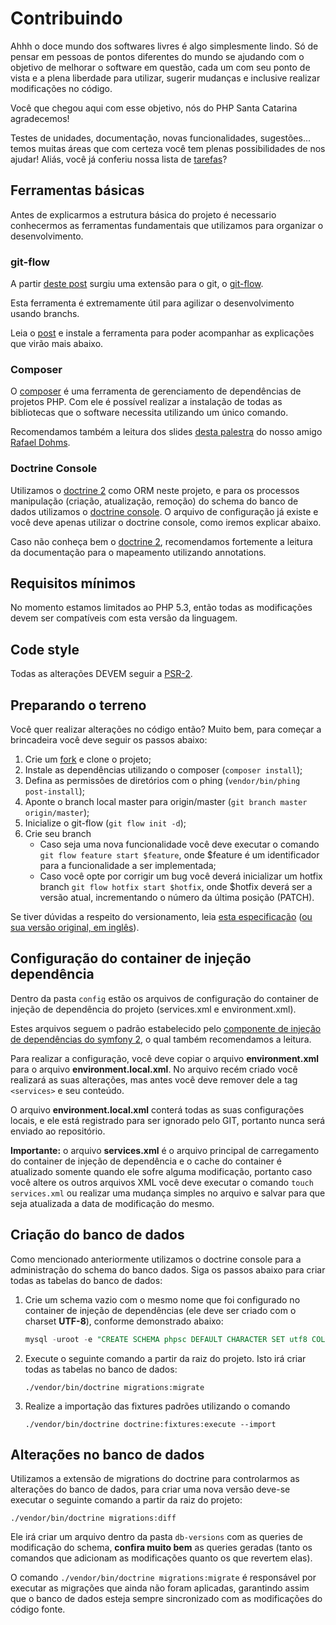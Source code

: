 # Contribuindo

Ahhh o doce mundo dos softwares livres é algo simplesmente lindo. Só de pensar em
pessoas de pontos diferentes do mundo se ajudando com o objetivo de melhorar
o software em questão, cada um com seu ponto de vista e a plena liberdade para
utilizar, sugerir mudanças e inclusive realizar modificações no código.

Você que chegou aqui com esse objetivo, nós do PHP Santa Catarina agradecemos!

Testes de unidades, documentação, novas funcionalidades, sugestões... temos muitas
áreas que com certeza você tem plenas possibilidades de nos ajudar! Aliás, você
já conferiu nossa lista de [tarefas](https://github.com/PHPSC/phpsc-conf/issues)?

## Ferramentas básicas

Antes de explicarmos a estrutura básica do projeto é necessario conhecermos
as ferramentas fundamentais que utilizamos para organizar o desenvolvimento.

### git-flow

A partir [deste post](http://nvie.com/posts/a-successful-git-branching-model)
surgiu uma extensão para o git, o [git-flow](https://github.com/nvie/gitflow).

Esta ferramenta é extremamente útil para agilizar o desenvolvimento usando
branchs.

Leia o [post](http://nvie.com/posts/a-successful-git-branching-model) e instale
a ferramenta para poder acompanhar as explicações que virão mais abaixo.

### Composer

O [composer](http://getcomposer.org) é uma ferramenta de gerenciamento de
dependências de projetos PHP. Com ele é possível realizar a instalação de
todas as bibliotecas que o software necessita utilizando um único comando.

Recomendamos também a leitura dos slides [desta palestra](http://www.slideshare.net/rdohms/composer-for-busy-developers-dpc13)
do nosso amigo [Rafael Dohms](https://github.com/rdohms).

### Doctrine Console

Utilizamos o [doctrine 2](http://docs.doctrine-project.org/en/latest/index.html)
como ORM neste projeto, e para os processos manipulação (criação, atualização, remoção)
do schema do banco de dados utilizamos o [doctrine console](http://docs.doctrine-project.org/en/latest/reference/tools.html).
O arquivo de configuração já existe e você deve apenas utilizar o doctrine
console, como iremos explicar abaixo.

Caso não conheça bem o [doctrine 2](http://docs.doctrine-project.org/en/latest/index.html),
recomendamos fortemente a leitura da documentação para o mapeamento utilizando
annotations.

## Requisitos mínimos

No momento estamos limitados ao PHP 5.3, então todas as modificações devem
ser compatíveis com esta versão da linguagem.

## Code style

Todas as alterações DEVEM seguir a [PSR-2](https://github.com/php-fig/fig-standards/blob/master/accepted/PSR-2-coding-style-guide.md).

## Preparando o terreno

Você quer realizar alterações no código então? Muito bem, para
começar a brincadeira você deve seguir os passos abaixo:

1. Crie um [fork](https://help.github.com/articles/fork-a-repo) e clone o projeto;
1. Instale as dependências utilizando o composer (```composer install```);
1. Defina as permissões de diretórios com o phing (```vendor/bin/phing post-install```);
1. Aponte o branch local master para origin/master (```git
branch master origin/master```);
1. Inicialize o git-flow (```git flow init -d```);
1. Crie seu branch
    * Caso seja uma nova funcionalidade você deve executar o
      comando ```git flow feature start $feature```, onde $feature
      é um identificador para a funcionalidade a ser implementada;
    * Caso você opte por corrigir um bug você deverá inicializar
      um hotfix branch ```git flow hotfix start $hotfix```, onde
      $hotfix deverá ser a versão atual, incrementando o número
      da última posição (PATCH).

Se tiver dúvidas a respeito do versionamento, leia [esta especificação](https://github.com/wendtecnologia/semver/blob/2.0.0-rc.1/semver.pt-br.md) ([ou sua versão original, em inglês](http://semver.org/spec/v2.0.0.html)).

## Configuração do container de injeção dependência

Dentro da pasta ```config``` estão os arquivos de configuração
do container de injeção de dependência do projeto (services.xml e environment.xml).

Estes arquivos seguem o padrão estabelecido pelo [componente de
injeção de dependências do symfony 2](http://symfony.com/doc/current/components/dependency_injection/introduction.html),
o qual também recomendamos a leitura.

Para realizar a configuração, você deve copiar o arquivo **environment.xml**
para o arquivo **environment.local.xml**. No arquivo recém criado você realizará
as suas alterações, mas antes você deve remover dele a tag ```<services>``` e seu conteúdo.

O arquivo **environment.local.xml** conterá todas as suas configurações locais, e 
ele está registrado para ser ignorado pelo GIT, portanto nunca será enviado ao
repositório.

**Importante:** o arquivo **services.xml** é o arquivo principal de carregamento
do container de injeção de dependência e o cache do container é atualizado somente
quando ele sofre alguma modificação, portanto caso você altere os outros arquivos
XML você deve executar o comando ```touch services.xml``` ou realizar uma mudança
simples no arquivo e salvar para que seja atualizada a data de modificação do mesmo.

## Criação do banco de dados

Como mencionado anteriormente utilizamos o doctrine console para a administração
do schema do banco dados. Siga os passos abaixo para criar todas as tabelas do banco
de dados:

1. Crie um schema vazio com o mesmo nome que foi configurado no container de injeção
   de dependências (ele deve ser criado com o charset **UTF-8**), conforme demonstrado abaixo:

    ```sql
    mysql -uroot -e "CREATE SCHEMA phpsc DEFAULT CHARACTER SET utf8 COLLATE utf8_general_ci ;"
    ```
    
1. Execute o seguinte comando a partir da raiz do projeto. Isto irá criar todas as tabelas no banco de dados:

    ```./vendor/bin/doctrine migrations:migrate```

1. Realize a importação das fixtures padrões utilizando o comando 

    ```./vendor/bin/doctrine doctrine:fixtures:execute --import```

## Alterações no banco de dados

Utilizamos a extensão de migrations do doctrine para controlarmos as alterações do banco de dados, para
criar uma nova versão deve-se executar o seguinte comando a partir da raiz do projeto: 

   ```./vendor/bin/doctrine migrations:diff```
    
Ele irá criar um arquivo dentro da pasta ```db-versions``` com as queries de modificação do schema, **confira muito bem** as
queries geradas (tanto os comandos que adicionam as modificações quanto os que revertem elas).

O comando ```./vendor/bin/doctrine migrations:migrate``` é responsável por executar as migrações que ainda não foram aplicadas,
garantindo assim que o banco de dados esteja sempre sincronizado com as modificações do código fonte.
